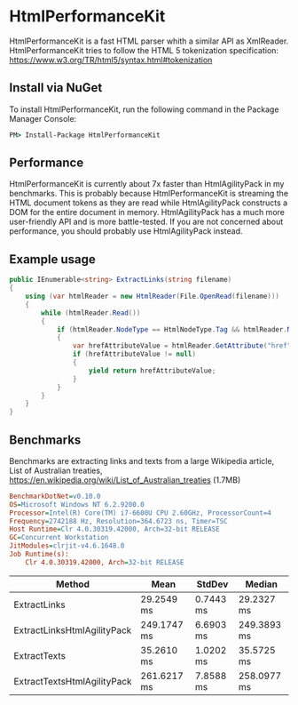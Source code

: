# HtmlPerformanceKit
HtmlPerformanceKit is a fast HTML parser whith a similar API as XmlReader. HtmlPerformanceKit tries to follow the HTML 5 tokenization specification:
https://www.w3.org/TR/html5/syntax.html#tokenization

## Install via NuGet
To install HtmlPerformanceKit, run the following command in the Package Manager Console:

```cmd
PM> Install-Package HtmlPerformanceKit
```

## Performance
HtmlPerformanceKit is currently about 7x faster than HtmlAgilityPack in my benchmarks. This is probably because HtmlPerformanceKit is streaming the HTML document tokens as they are read while HtmlAgilityPack constructs a DOM for the entire document in memory. HtmlAgilityPack has a much more user-friendly API and is more battle-tested. If you are not concerned about performance, you should probably use HtmlAgilityPack instead.

## Example usage
```c#
public IEnumerable<string> ExtractLinks(string filename)
{
    using (var htmlReader = new HtmlReader(File.OpenRead(filename)))
    {
        while (htmlReader.Read())
        {
            if (htmlReader.NodeType == HtmlNodeType.Tag && htmlReader.Name == "a")
            {
                var hrefAttributeValue = htmlReader.GetAttribute("href");
                if (hrefAttributeValue != null)
                {
                    yield return hrefAttributeValue;
                }
            }
        }
    }
}
```

## Benchmarks
Benchmarks are extracting links and texts from a large Wikipedia article, List of Australian treaties, https://en.wikipedia.org/wiki/List_of_Australian_treaties (1.7MB)

``` ini
BenchmarkDotNet=v0.10.0
OS=Microsoft Windows NT 6.2.9200.0
Processor=Intel(R) Core(TM) i7-6600U CPU 2.60GHz, ProcessorCount=4
Frequency=2742188 Hz, Resolution=364.6723 ns, Timer=TSC
Host Runtime=Clr 4.0.30319.42000, Arch=32-bit RELEASE
GC=Concurrent Workstation
JitModules=clrjit-v4.6.1648.0
Job Runtime(s):
	Clr 4.0.30319.42000, Arch=32-bit RELEASE
```
|                      Method |        Mean |    StdDev |      Median |
|---------------------------- |------------ |---------- |------------ |
|                ExtractLinks |  29.2549 ms | 0.7443 ms |  29.2327 ms |
| ExtractLinksHtmlAgilityPack | 249.1747 ms | 6.6903 ms | 249.3893 ms |
|                ExtractTexts |  35.2610 ms | 1.0202 ms |  35.5725 ms |
| ExtractTextsHtmlAgilityPack | 261.6217 ms | 7.8588 ms | 258.0977 ms |
